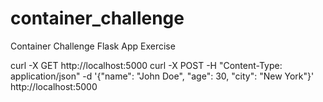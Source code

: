 # container_challenge
Container Challenge Flask App Exercise

curl -X GET http://localhost:5000
curl -X POST -H "Content-Type: application/json" -d '{"name": "John Doe", "age": 30, "city": "New York"}' http://localhost:5000
